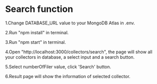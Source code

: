# Search function 

1.Change DATABASE_URL value to your MongoDB Atlas in .env.

2.Run "npm install" in terminal.

3.Run "npm start" in terminal.

4.Open "http://localhost:3000/collectors/search", the page will show all your collectors in database, a select input and a search button.

5.Select numberOfFiler value, click 'Search' button.

6.Result page will show the information of selected collector. 
